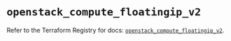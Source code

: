 # `openstack_compute_floatingip_v2`

Refer to the Terraform Registry for docs: [`openstack_compute_floatingip_v2`](https://registry.terraform.io/providers/terraform-provider-openstack/openstack/1.54.1/docs/resources/compute_floatingip_v2).

